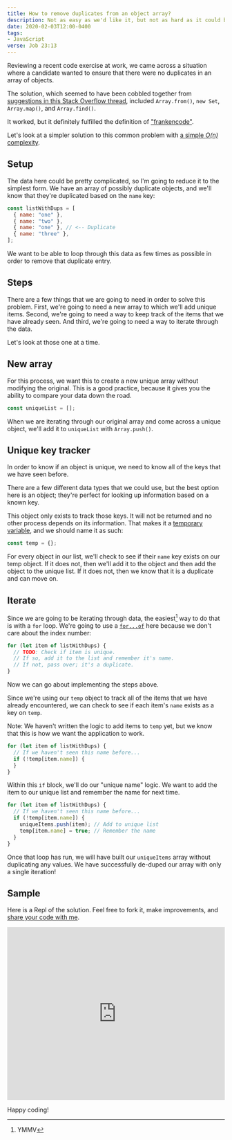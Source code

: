 ```yaml
---
title: How to remove duplicates from an object array?
description: Not as easy as we'd like it, but not as hard as it could be
date: 2020-02-03T12:00-0400
tags:
- JavaScript
verse: Job 23:13
---
```


Reviewing a recent code exercise at work, we came across a situation where a
candidate wanted to ensure that there were no duplicates in an array of objects.

The solution, which seemed to have been cobbled together from
[suggestions in this Stack Overflow thread](https://stackoverflow.com/questions/2218999/remove-duplicates-from-an-array-of-objects-in-javascript),
included `Array.from()`, `new Set`, `Array.map()`, and `Array.find()`.

It worked, but it definitely fulfilled the definition of
["frankencode"](https://www.urbandictionary.com/define.php?term=Frankencode).

Let's look at a simpler solution to this common problem with
[a simple _O(n)_ complexity](https://en.wikipedia.org/wiki/Big_O_notation).

## Setup

The data here could be pretty complicated, so I'm going to reduce it to the
simplest form. We have an array of possibly duplicate objects, and we'll know
that they're duplicated based on the `name` key:

```js
const listWithDups = [
  { name: "one" },
  { name: "two" },
  { name: "one" }, // <-- Duplicate
  { name: "three" },
];
```

We want to be able to loop through this data as few times as possible in order
to remove that duplicate entry.

## Steps

There are a few things that we are going to need in order to solve this problem.
First, we're going to need a new array to which we'll add unique items. Second,
we're going to need a way to keep track of the items that we have already seen.
And third, we're going to need a way to iterate through the data.

Let's look at those one at a time.

## New array

For this process, we want this to create a new unique array without modifying
the original. This is a good practice, because it gives you the ability to
compare your data down the road.

```js
const uniqueList = [];
```

When we are iterating through our original array and come across a unique
object, we'll add it to `uniqueList` with `Array.push()`.

## Unique key tracker

In order to know if an object is unique, we need to know all of the keys that we
have seen before.

There are a few different data types that we could use, but the best option here
is an object; they're perfect for looking up information based on a known key.

This object only exists to track those keys. It will not be returned and no
other process depends on its information. That makes it a
[temporary variable](https://en.wikipedia.org/wiki/Temporary_variable), and we
should name it as such:

```js
const temp = {};
```

For every object in our list, we'll check to see if their `name` key exists on
our temp object. If it does not, then we'll add it to the object and then add
the object to the unique list. If it does not, then we know that it is a
duplicate and can move on.

## Iterate

Since we are going to be iterating through data, the easiest[^1] way to do that
is with a `for` loop. We're going to use a
[`for...of`](https://developer.mozilla.org/en-US/docs/Web/JavaScript/Reference/Statements/for...of)
here because we don't care about the index number:

```js
for (let item of listWithDups) {
  // TODO: Check if item is unique.
  // If so, add it to the list and remember it's name.
  // If not, pass over; it's a duplicate.
}
```

Now we can go about implementing the steps above.

Since we're using our `temp` object to track all of the items that we have
already encountered, we can check to see if each item's `name` exists as a key
on `temp`.

Note: We haven't written the logic to add items to `temp` yet, but we know that
this is how we want the application to work.

<!-- ```js/2 -->

```js
for (let item of listWithDups) {
  // If we haven't seen this name before...
  if (!temp[item.name]) {
  }
}
```

Within this `if` block, we'll do our "unique name" logic. We want to add the
item to our unique list and remember the name for next time.

<!-- ```js/3-4 -->

```js
for (let item of listWithDups) {
  // If we haven't seen this name before...
  if (!temp[item.name]) {
    uniqueItems.push(item); // Add to unique list
    temp[item.name] = true; // Remember the name
  }
}
```

Once that loop has run, we will have built our `uniqueItems` array without
duplicating any values. We have successfully de-duped our array with only a
single iteration!

## Sample

Here is a Repl of the solution. Feel free to fork it, make improvements, and
[share your code with me](#comment-link).

<iframe height="400px" width="100%" src="https://repl.it/@SeanMcP/Unique-items-in-array?lite=true" scrolling="no" frameborder="no" allowtransparency="true" allowfullscreen="true" sandbox="allow-forms allow-pointer-lock allow-popups allow-same-origin allow-scripts allow-modals"></iframe>

Happy coding!

[^1]: YMMV

